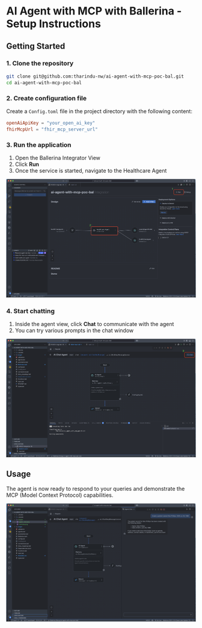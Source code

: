 # AI Agent with MCP with Ballerina - Setup Instructions

## Getting Started

### 1. Clone the repository

```bash
git clone git@github.com:tharindu-nw/ai-agent-with-mcp-poc-bal.git
cd ai-agent-with-mcp-poc-bal
```

### 2. Create configuration file

Create a `Config.toml` file in the project directory with the following content:

```toml
openAiApiKey = "your_open_ai_key"
fhirMcpUrl = "fhir_mcp_server_url"
```

### 3. Run the application

1. Open the Ballerina Integrator View
2. Click **Run**
3. Once the service is started, navigate to the Healthcare Agent

![Overview of components](images/overview.png)

### 4. Start chatting

1. Inside the agent view, click **Chat** to communicate with the agent
2. You can try various prompts in the chat window

![Ai agent view](images/agent_view.png)

## Usage

The agent is now ready to respond to your queries and demonstrate the MCP (Model Context Protocol) capabilities.

![Chat view](images/chat_view.png)
